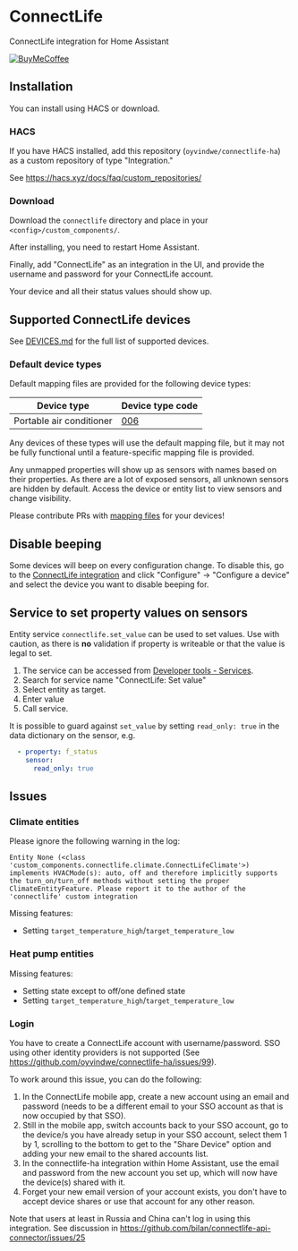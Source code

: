 # ConnectLife

ConnectLife integration for Home Assistant

[![BuyMeCoffee](https://www.buymeacoffee.com/assets/img/custom_images/orange_img.png)](https://www.buymeacoffee.com/oyvindwev)

## Installation

You can install using HACS or download.

### HACS
If you have HACS installed, add this repository (`oyvindwe/connectlife-ha`) as a custom repository of type "Integration."

See https://hacs.xyz/docs/faq/custom_repositories/ 

### Download

Download the `connectlife` directory and place in your `<config>/custom_components/`.

After installing, you need to restart Home Assistant.

Finally, add "ConnectLife" as an integration in the UI, and provide the username and password for your ConnectLife account.

Your device and all their status values should show up.

## Supported ConnectLife devices

See [DEVICES.md](DEVICES.md) for the full list of supported devices.

### Default device types

Default mapping files are provided for the following device types:

| Device type              | Device type code                                                |
|--------------------------|-----------------------------------------------------------------|
| Portable air conditioner | [006](custom_components/connectlife/data_dictionaries/006.yaml) |

Any devices of these types will use the default mapping file, but it may not be fully functional until a
feature-specific mapping file is provided.

Any unmapped properties will show up as sensors with names based on their properties. As there are a lot of exposed
sensors, all unknown sensors are hidden by default. Access the device or entity list to view sensors and change
visibility.

Please contribute PRs with [mapping files](custom_components/connectlife/data_dictionaries) for your devices!

## Disable beeping

Some devices will beep on every configuration change. To disable this, go to the
[ConnectLife integration](https://my.home-assistant.io/redirect/integration/?domain=connectlife)
and click "Configure" → "Configure a device" and select the device you want to disable beeping for. 

## Service to set property values on sensors

Entity service `connectlife.set_value` can be used to set values. Use with caution, as there is **no** validation
if property is writeable or that the value is legal to set.

1. The service can be accessed from [Developer tools - Services](https://my.home-assistant.io/redirect/developer_services/).
2. Search for service name "ConnectLife: Set value"
3. Select entity as target.
4. Enter value
5. Call service.

It is possible to guard against `set_value` by setting `read_only: true` in the data dictionary on the sensor, e.g.
```yaml
  - property: f_status 
    sensor:
      read_only: true
```

## Issues

### Climate entities

Please ignore the following warning in the log:
```
Entity None (<class 'custom_components.connectlife.climate.ConnectLifeClimate'>) implements HVACMode(s): auto, off and therefore implicitly supports the turn_on/turn_off methods without setting the proper ClimateEntityFeature. Please report it to the author of the 'connectlife' custom integration
```

Missing features:
- Setting `target_temperature_high`/`target_temperature_low`

### Heat pump entities
 
Missing features:
- Setting state except to off/one defined state
- Setting `target_temperature_high`/`target_temperature_low`

### Login

You have to create a ConnectLife account with username/password. SSO using other identity providers is not supported (See https://github.com/oyvindwe/connectlife-ha/issues/99).

To work around this issue, you can do the following:
1. In the ConnectLife mobile app, create a new account using an email and password (needs to be a different email to your SSO account as that is now occupied by that SSO).
2. Still in the mobile app, switch accounts back to your SSO account, go to the device/s you have already setup in your SSO account, select them 1 by 1, scrolling to the bottom to get to the "Share Device" option and adding your new email to the shared accounts list.
3. In the connectlife-ha integration within Home Assistant, use the email and password from the new account you set up, which will now have the device(s) shared with it.
4. Forget your new email version of your account exists, you don't have to accept device shares or use that account for any other reason.

Note that users at least in Russia and China can't log in using this integration. See discussion in
https://github.com/bilan/connectlife-api-connector/issues/25
